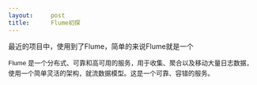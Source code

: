 ```yaml
---
layout:     post
title:      Flume初探
---
```

<div id="article_content" class="article_content clearfix csdn-tracking-statistics" data-pid="blog" data-mod="popu_307" data-dsm="post">
								            <link rel="stylesheet" href="https://csdnimg.cn/release/phoenix/template/css/ck_htmledit_views-f76675cdea.css">
						<div class="htmledit_views" id="content_views">
                
<p>最近的项目中，使用到了Flume，简单的来说Flume就是一个</p>
<p><span style="font-family:'微软雅黑', Verdana, sans-serif, '宋体';font-size:13px;line-height:21px;">Flume 是一个分布式、可靠和高可用的服务，用于收集、聚合以及移动大量日志数据，使用一个简单灵活的架构，就流数据模型。这是一个可靠、容错的服务。</span><br></p>
<p><span style="font-family:'微软雅黑', Verdana, sans-serif, '宋体';font-size:13px;line-height:21px;"><br></span></p>
            </div>
                </div>